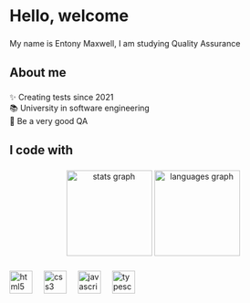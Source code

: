 <h1 align="left">Hello, welcome</h1>

###

<p align="left">My name is Entony Maxwell, I am studying Quality Assurance</p>

###

<h2 align="left">About me</h2>

###

<p align="left">✨ Creating tests since 2021<br>📚 University in software engineering<br>🎯 Be a very good QA</p>

###

<h2 align="left">I code with</h2>

###



<div align="center">
  <img src="https://github-readme-stats.vercel.app/api?username=entonymaxwell01&hide_title=false&hide_rank=false&show_icons=true&include_all_commits=true&count_private=true&disable_animations=false&theme=radical&locale=en&hide_border=true&order=2" height="150" alt="stats graph"  />
  <img src="https://github-readme-stats.vercel.app/api/top-langs?username=entonymaxwell01&locale=en&hide_title=false&layout=compact&card_width=320&langs_count=5&theme=radical&hide_border=true&order=2" height="150" alt="languages graph"  />
</div>

###

<div align="left">
  <img src="https://cdn.jsdelivr.net/gh/devicons/devicon/icons/html5/html5-original.svg" height="40" alt="html5 logo"  />
  <img width="12" />
  <img src="https://cdn.jsdelivr.net/gh/devicons/devicon/icons/css3/css3-original.svg" height="40" alt="css3 logo"  />
  <img width="12" />
  <img src="https://cdn.jsdelivr.net/gh/devicons/devicon/icons/javascript/javascript-original.svg" height="40" alt="javascript logo"  />
  <img width="12" />
  <img src="https://cdn.jsdelivr.net/gh/devicons/devicon/icons/typescript/typescript-original.svg" height="40" alt="typescript logo"  />
</div>

